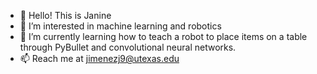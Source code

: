 - 👋 Hello! This is Janine
- 👀 I’m interested in machine learning and robotics
- 🌱 I’m currently learning how to teach a robot to place items on a table through PyBullet and convolutional neural networks.
- 📫 Reach me at jimenezj9@utexas.edu

<!---
JSJ9/JSJ9 is a ✨ special ✨ repository because its `README.md` (this file) appears on your GitHub profile.
You can click the Preview link to take a look at your changes.
--->
